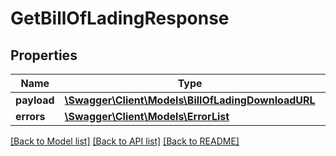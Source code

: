# GetBillOfLadingResponse

## Properties

Name | Type | Description | Notes
------------ | ------------- | ------------- | -------------
**payload** | [**\Swagger\Client\Models\BillOfLadingDownloadURL**](BillOfLadingDownloadURL.md) |  | [optional]
**errors** | [**\Swagger\Client\Models\ErrorList**](ErrorList.md) |  | [optional]

[[Back to Model list]](../../README.md#documentation-for-models) [[Back to API list]](../../README.md#documentation-for-api-endpoints) [[Back to README]](../../README.md)

